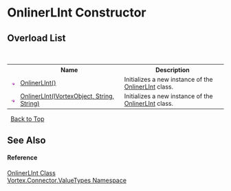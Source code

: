 # OnlinerLInt Constructor 
 


## Overload List
&nbsp;<table><tr><th></th><th>Name</th><th>Description</th></tr><tr><td>![Public method](media/pubmethod.gif "Public method")</td><td><a href="M_Vortex_Connector_ValueTypes_OnlinerLInt__ctor.md">OnlinerLInt()</a></td><td>
Initializes a new instance of the <a href="T_Vortex_Connector_ValueTypes_OnlinerLInt.md">OnlinerLInt</a> class.</td></tr><tr><td>![Public method](media/pubmethod.gif "Public method")</td><td><a href="M_Vortex_Connector_ValueTypes_OnlinerLInt__ctor_1.md">OnlinerLInt(IVortexObject, String, String)</a></td><td>
Initializes a new instance of the <a href="T_Vortex_Connector_ValueTypes_OnlinerLInt.md">OnlinerLInt</a> class.</td></tr></table>&nbsp;
<a href="#onlinerlint-constructor">Back to Top</a>

## See Also


#### Reference
<a href="T_Vortex_Connector_ValueTypes_OnlinerLInt.md">OnlinerLInt Class</a><br /><a href="N_Vortex_Connector_ValueTypes.md">Vortex.Connector.ValueTypes Namespace</a><br />
